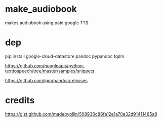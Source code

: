 # make_audiobook
makes audiobook using paid google TTS

# dep

pip install google-cloud-datastore pandoc pypandoc tqdm

https://github.com/googleapis/python-texttospeech/tree/master/samples/snippets

https://github.com/jgm/pandoc/releases

# credits

https://gist.github.com/madebyollin/508930c86fa12e1a70e32d91411485a8
